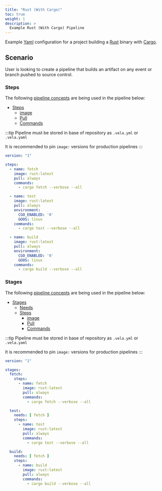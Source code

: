 ```yaml
---
title: "Rust (With Cargo)"
toc: true
weight: 1
description: >
  Example Rust (With Cargo) Pipeline
---
```


Example [Yaml](https://yaml.org/spec/) configuration for a project building a [Rust](https://www.rust-lang.org/) binary with [Cargo](https://doc.rust-lang.org/cargo/commands/cargo-doc.html).

## Scenario

User is looking to create a pipeline that builds an artifact on any event or branch pushed to source control.

### Steps

The following [pipeline concepts](/docs/usage/tour/tour.md) are being used in the pipeline below:

* [Steps](docs/usage/tour/steps.md)
  * [image](docs/usage/tour/image.md)
  * [Pull](docs/usage/tour/image.md)
  * [Commands](docs/usage/tour/steps.md)

:::tip
Pipeline must be stored in base of repository as `.vela.yml` or `.vela.yaml`

It is recommended to pin `image:` versions for production pipelines
:::

```yaml
version: "1"

steps:
  - name: fetch
    image: rust:latest
    pull: always
    commands:
      - cargo fetch --verbose --all

  - name: test
    image: rust:latest
    pull: always
    environment:
      CGO_ENABLED: '0'
      GOOS: linux
    commands:
      - cargo test --verbose --all

  - name: build
    image: rust:latest
    pull: always
    environment:
      CGO_ENABLED: '0'
      GOOS: linux
    commands:
      - cargo build --verbose --all
```

### Stages

The following [pipeline concepts](/docs/usage/tour/tour.md) are being used in the pipeline below:

* [Stages](docs/usage/tour/stages.md)
  * [Needs](docs/usage/tour/stages.md)
  * [Steps](docs/usage/tour/steps.md)
    * [image](docs/usage/tour/image.md)
    * [Pull](docs/usage/tour/image.md)
    * [Commands](docs/usage/tour/steps.md)

:::tip
Pipeline must be stored in base of repository as `.vela.yml` or `.vela.yaml`

It is recommended to pin `image:` versions for production pipelines
:::

```yaml
version: "1"

stages:
  fetch:
    steps:
      - name: fetch
        image: rust:latest
        pull: always
        commands:
          - cargo fetch --verbose --all

  test:
    needs: [ fetch ]
    steps:
      - name: test
        image: rust:latest
        pull: always
        commands:
          - cargo test --verbose --all

  build:
    needs: [ fetch ]
    steps:
      - name: build
        image: rust:latest
        pull: always
        commands:
          - cargo build --verbose --all
```